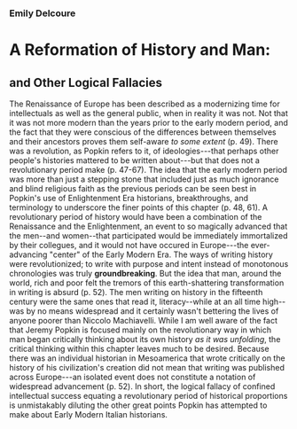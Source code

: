 ### Emily Delcoure
# A Reformation of History and Man:
## and Other Logical Fallacies


The Renaissance of Europe has been described as a modernizing time for intellectuals as well as the general public, when in reality it was not. Not that it was not more modern than the years prior to the early modern period, and the fact that they were conscious of the differences between themselves and their ancestors proves them self-aware *to some extent* (p. 49). There was a revolution, as Popkin refers to it, of ideologies---that perhaps other people's histories mattered to be written about---but that does not a revolutionary period make (p. 47-67). The idea that the early modern period was more than just a stepping stone that included just as much ignorance and blind religious faith as the previous periods can be seen best in Popkin's use of  Enlightenment Era historians, breakthroughs, and terminology to underscore the finer points of this chapter (p. 48, 61). A revolutionary period of history would have been a combination of the Renaissance and the Enlightenment, an event to so magically advanced that the men--and women--that participated would be immediately immortalized by their collegues, and it would not have occured in Europe---the ever-advancing "center" of the Early Modern Era.
The ways of writing history were revolutionized; to write with purpose and intent instead of monotonous chronologies was truly **groundbreaking**. But the idea that man, around the world, rich and poor felt the tremors of this earth-shattering transformation in writing is absurd (p. 52). The men writing on history in the fifteenth century were the same ones that read it, literacy--while at an all time high--was by no means widespread and it certainly wasn't bettering the lives of anyone poorer than Niccolo Machiavelli. While I am well aware of the fact that Jeremy Popkin is focused mainly on the revolutionary way in which man began critically thinking about its own history *as it was unfolding*, the critical thinking within this chapter leaves much to be desired. Because there was an individual historian in Mesoamerica that wrote critically on the history of his civilization's creation did not mean that writing was published across Europe---an isolated event does not constitute a notation of widespread advancement (p. 52). In short, the logical fallacy of confined intellectual success equating a revolutionary period of historical proportions is unmistakably diluting the other great points Popkin has attempted to make about Early Modern Italian historians.
